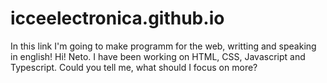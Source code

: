 # icceelectronica.github.io
In this link I'm going to make programm for the web, writting and speaking in english! 
Hi! Neto. I have been working on HTML, CSS, Javascript and Typescript. 
Could you tell me, what should I focus on more?
